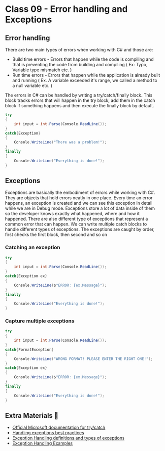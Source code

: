 # Class 09 - Error handling and Exceptions 

## Error handling
There are two main types of errors when working with C# and those are: 
* Build time errors - Errors that happen while the code is compiling and that is preventing the code from building and compiling ( Ex: Typo, Variable type mismatch etc. )
* Run time errors - Errors that happen while the application is already built and running ( Ex. A variable exceeded it's range, we called a method to a null variable etc. )

The errors in C# can be handled by writing a try/catch/finally block. This block tracks errors that will happen in the try block, add them in the catch block if something happens and then execute the finally block by default. 
```csharp
try
{
	int input = int.Parse(Console.ReadLine());
}
catch{Exception}
{
	Console.WriteLine("There was a problem!");
}
finally
{
	Console.WriteLine("Everything is done!");
}
```
## Exceptions
Exceptions are basically the embodiment of errors while working with C#. They are objects that hold errors neatly in one place. Every time an error happens, an exception is created and we can see this exception in detail while we are in Debug mode. Exceptions store a lot of data inside of them so the developer knows exactly what happened, where and how it happened. There are also different type of exceptions that represent a common error that can happen. We can write multiple catch blocks to handle different types of exceptions. The exceptions are caught by order, first checks the first block, then second and so on

### Catching an exception
```csharp
try
{
	int input = int.Parse(Console.ReadLine());
}
catch{Exception ex}
{
	Console.WriteLine($"ERROR: {ex.Message}");
}
finally
{
	Console.WriteLine("Everything is done!");
}
```
### Capture multiple exceptions
```csharp
try
{
	int input = int.Parse(Console.ReadLine());
}
catch{FormatException}
{
	Console.WriteLine("WRONG FORMAT! PLEASE ENTER THE RIGHT ONE!");
}
catch{Exception ex}
{
	Console.WriteLine($"ERROR: {ex.Message}");
}
finally
{
	Console.WriteLine("Everything is done!");
}
```


## Extra Materials 📘
* [Official Microsoft documentation for try/catch](https://docs.microsoft.com/en-us/dotnet/csharp/language-reference/keywords/try-catch)
* [Handling exceptions best practices](https://stackify.com/csharp-exception-handling-best-practices/)
* [Exception Handling definitions and types of exceptions](https://www.tutorialspoint.com/csharp/csharp_exception_handling.htm)
* [Exception Handling Examples](https://www.c-sharpcorner.com/article/exception-handling-in-C-Sharp/)

